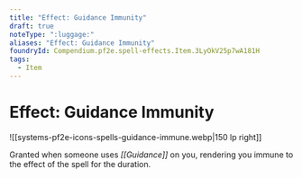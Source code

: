 ```yaml
---
title: "Effect: Guidance Immunity"
draft: true
noteType: ":luggage:"
aliases: "Effect: Guidance Immunity"
foundryId: Compendium.pf2e.spell-effects.Item.3LyOkV25p7wA181H
tags:
  - Item
---
```


# Effect: Guidance Immunity
![[systems-pf2e-icons-spells-guidance-immune.webp|150 lp right]]

Granted when someone uses _[[Guidance]]_ on you, rendering you immune to the effect of the spell for the duration.
